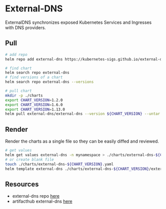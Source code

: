 # External-DNS

ExternalDNS synchronizes exposed Kubernetes Services and Ingresses with DNS providers.

## Pull

```sh
# add repo
helm repo add external-dns https://kubernetes-sigs.github.io/external-dns/

# find chart
helm search repo external-dns
# find versions of a chart 
helm search repo external-dns --versions

# pull chart
mkdir -p ./charts
export CHART_VERSION=1.2.0
export CHART_VERSION=1.6.0
export CHART_VERSION=1.13.0  
helm pull external-dns/external-dns --version ${CHART_VERSION} --untar --untardir ./charts/external-dns-${CHART_VERSION}
```

## Render

Render the charts as a single file so they can be easily diffed and reviewed.  

```sh
# get values 
helm get values external-dns -n mynamespace > ./charts/external-dns-${CHART_VERSION}.yaml
# or create blank file
touch ./charts/external-dns-${CHART_VERSION}.yaml
helm template external-dns ./charts/external-dns-${CHART_VERSION}/external-dns -f ./charts/external-dns-${CHART_VERSION}/external-dns-values.yaml --namespace kube-system > ./charts/external-dns-${CHART_VERSION}-test.yaml
```

## Resources

* external-dns repo [here](https://github.com/kubernetes-sigs/external-dns)  
* artifacthub external-dns [here](https://artifacthub.io/packages/helm/external-dns/external-dns)  

